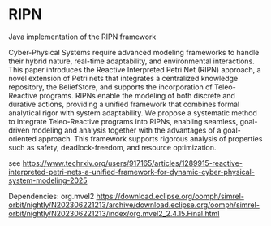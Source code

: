 # RIPN
Java implementation of the RIPN framework

Cyber-Physical Systems require advanced modeling frameworks to handle their hybrid nature, real-time adaptability, and environmental interactions. This paper introduces the Reactive Interpreted Petri Net (RIPN) approach, a novel extension of Petri nets that integrates a centralized knowledge repository, the BeliefStore, and supports the incorporation of Teleo-Reactive programs. RIPNs enable the modeling of both discrete and durative actions, providing a unified framework that combines formal analytical rigor with system adaptability. We propose a systematic method to integrate Teleo-Reactive programs into RIPNs, enabling seamless, goal-driven modeling and analysis together with the advantages of a goal-oriented approach. This framework supports rigorous analysis of properties such as safety, deadlock-freedom, and resource optimization. 

see https://www.techrxiv.org/users/917165/articles/1289915-reactive-interpreted-petri-nets-a-unified-framework-for-dynamic-cyber-physical-system-modeling-2025

Dependencies: 
org.mvel2
https://download.eclipse.org/oomph/simrel-orbit/nightly/N202306221213/archive/download.eclipse.org/oomph/simrel-orbit/nightly/N202306221213/index/org.mvel2_2.4.15.Final.html

